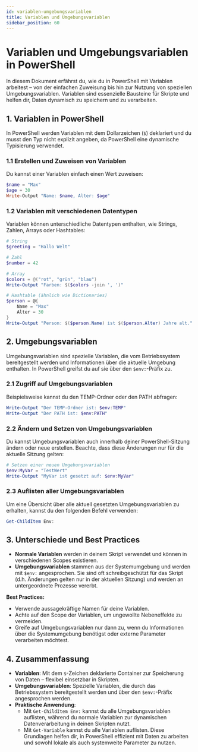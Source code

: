 ```yaml
---
id: variablen-umgebungsvariablen
title: Variablen und Umgebungsvariablen
sidebar_position: 60
---
```


# Variablen und Umgebungsvariablen in PowerShell

In diesem Dokument erfährst du, wie du in PowerShell mit Variablen arbeitest – von der einfachen Zuweisung bis hin zur Nutzung von speziellen Umgebungsvariablen. Variablen sind essenzielle Bausteine für Skripte und helfen dir, Daten dynamisch zu speichern und zu verarbeiten.

## 1. Variablen in PowerShell

In PowerShell werden Variablen mit dem Dollarzeichen (`$`) deklariert und du musst den Typ nicht explizit angeben, da PowerShell eine dynamische Typisierung verwendet.

### 1.1 Erstellen und Zuweisen von Variablen

Du kannst einer Variablen einfach einen Wert zuweisen:

```powershell
$name = "Max"
$age = 30
Write-Output "Name: $name, Alter: $age"
```

### 1.2 Variablen mit verschiedenen Datentypen

Variablen können unterschiedliche Datentypen enthalten, wie Strings, Zahlen, Arrays oder Hashtables:

```powershell
# String
$greeting = "Hallo Welt"

# Zahl
$number = 42

# Array
$colors = @("rot", "grün", "blau")
Write-Output "Farben: $($colors -join ', ')"

# Hashtable (ähnlich wie Dictionaries)
$person = @{
    Name = "Max"
    Alter = 30
}
Write-Output "Person: $($person.Name) ist $($person.Alter) Jahre alt."
```



## 2. Umgebungsvariablen

Umgebungsvariablen sind spezielle Variablen, die vom Betriebssystem bereitgestellt werden und Informationen über die aktuelle Umgebung enthalten. In PowerShell greifst du auf sie über den `$env:`-Präfix zu.

### 2.1 Zugriff auf Umgebungsvariablen

Beispielsweise kannst du den TEMP-Ordner oder den PATH abfragen:

```powershell
Write-Output "Der TEMP-Ordner ist: $env:TEMP"
Write-Output "Der PATH ist: $env:PATH"
```

### 2.2 Ändern und Setzen von Umgebungsvariablen

Du kannst Umgebungsvariablen auch innerhalb deiner PowerShell-Sitzung ändern oder neue erstellen. Beachte, dass diese Änderungen nur für die aktuelle Sitzung gelten:

```powershell
# Setzen einer neuen Umgebungsvariablen
$env:MyVar = "TestWert"
Write-Output "MyVar ist gesetzt auf: $env:MyVar"
```

### 2.3 Auflisten aller Umgebungsvariablen

Um eine Übersicht über alle aktuell gesetzten Umgebungsvariablen zu erhalten, kannst du den folgenden Befehl verwenden:

```powershell
Get-ChildItem Env:
```

## 3. Unterschiede und Best Practices

- **Normale Variablen** werden in deinem Skript verwendet und können in verschiedenen Scopes existieren.  
- **Umgebungsvariablen** stammen aus der Systemumgebung und werden mit `$env:` angesprochen. Sie sind oft schreibgeschützt für das Skript (d.h. Änderungen gelten nur in der aktuellen Sitzung) und werden an untergeordnete Prozesse vererbt.

**Best Practices:**
- Verwende aussagekräftige Namen für deine Variablen.
- Achte auf den Scope der Variablen, um ungewollte Nebeneffekte zu vermeiden.
- Greife auf Umgebungsvariablen nur dann zu, wenn du Informationen über die Systemumgebung benötigst oder externe Parameter verarbeiten möchtest.

## 4. Zusammenfassung

- **Variablen**: Mit dem `$`-Zeichen deklarierte Container zur Speicherung von Daten – flexibel einsetzbar in Skripten.
- **Umgebungsvariablen**: Spezielle Variablen, die durch das Betriebssystem bereitgestellt werden und über den `$env:`-Präfix angesprochen werden.
- **Praktische Anwendung**: 
    - Mit `Get-ChildItem Env:` kannst du alle Umgebungsvariablen auflisten, während du normale Variablen zur dynamischen Datenverarbeitung in deinen Skripten nutzt.
    - Mit `Get-Variable` kannst du alle Variablen auflisten.
Diese Grundlagen helfen dir, in PowerShell effizient mit Daten zu arbeiten und sowohl lokale als auch systemweite Parameter zu nutzen.

